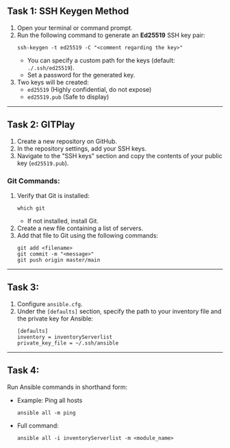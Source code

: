 ## Task 1: SSH Keygen Method

1. Open your terminal or command prompt.
2. Run the following command to generate an **Ed25519** SSH key pair:
    ```
    ssh-keygen -t ed25519 -C "<comment regarding the key>"
    ```
    - You can specify a custom path for the keys (default: `./.ssh/ed25519`).
    - Set a password for the generated key.
3. Two keys will be created:
    - `ed25519` (Highly confidential, do not expose)
    - `ed25519.pub` (Safe to display)

---

## Task 2: GITPlay

1. Create a new repository on GitHub.
2. In the repository settings, add your SSH keys.
3. Navigate to the "SSH keys" section and copy the contents of your public key (`ed25519.pub`).

### Git Commands:

1. Verify that Git is installed:
    ```
    which git
    ```
    - If not installed, install Git.
2. Create a new file containing a list of servers.
3. Add that file to Git using the following commands:
    ```
    git add <filename>
    git commit -m "<message>"
    git push origin master/main
    ```

---

## Task 3:

1. Configure `ansible.cfg`.
2. Under the `[defaults]` section, specify the path to your inventory file and the private key for Ansible:
    ```
    [defaults]
    inventory = inventoryServerlist
    private_key_file = ~/.ssh/ansible
    ```

---

## Task 4:

Run Ansible commands in shorthand form:

- Example: Ping all hosts
    ```
    ansible all -m ping
    ```

- Full command:
    ```
    ansible all -i inventoryServerlist -m <module_name>
    ```
